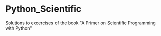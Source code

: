 # Python_Scientific
Solutions to excercises of the book "A Primer on Scientific Programming with Python"
